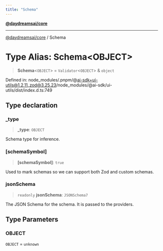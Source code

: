 ```yaml
---
title: "Schema"
---
```


[**@daydreamsai/core**](./api-reference.md)

***

[@daydreamsai/core](./api-reference.md) / Schema

# Type Alias: Schema\<OBJECT\>

> **Schema**\<`OBJECT`\> = `Validator`\<`OBJECT`\> & `object`

Defined in: node\_modules/.pnpm/@ai-sdk+ui-utils@1.2.11\_zod@3.25.23/node\_modules/@ai-sdk/ui-utils/dist/index.d.ts:749

## Type declaration

### \_type

> **\_type**: `OBJECT`

Schema type for inference.

### \[schemaSymbol\]

> **\[schemaSymbol\]**: `true`

Used to mark schemas so we can support both Zod and custom schemas.

### jsonSchema

> `readonly` **jsonSchema**: `JSONSchema7`

The JSON Schema for the schema. It is passed to the providers.

## Type Parameters

### OBJECT

`OBJECT` = `unknown`
